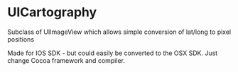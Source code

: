 UICartography
=============

Subclass of UIImageView which allows simple conversion of lat/long to pixel positions

Made for IOS SDK - but could easily be converted to the OSX SDK. Just change Cocoa framework and compiler.

